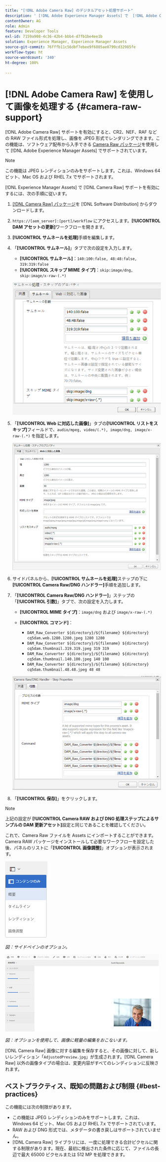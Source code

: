 ```yaml
---
title: "[!DNL Adobe Camera Raw] のデジタルアセット処理サポート"
description: ' [!DNL Adobe Experience Manager Assets] で  [!DNL Adobe Camera Raw]  のサポートを有効にする方法を説明します'
contentOwner: AG
role: Admin
feature: Developer Tools
exl-id: 7159a908-4c36-42b4-bbb4-d7fb1be4ee1b
solution: Experience Manager, Experience Manager Assets
source-git-commit: 76fffb11c56dbf7ebee9f6805ae0799cd32985fe
workflow-type: ht
source-wordcount: '340'
ht-degree: 100%

---
```


# [!DNL Adobe Camera Raw] を使用して画像を処理する {#camera-raw-support}

[!DNL Adobe Camera Raw] サポートを有効にすると、CR2、NEF、RAF などの RAW ファイル形式を処理し、画像を JPEG 形式でレンダリングできます。この機能は、ソフトウェア配布から入手できる [Camera Raw パッケージ](https://experience.adobe.com/#/downloads/content/software-distribution/en/aem.html?package=/content/software-distribution/en/details.html/content/dam/aem/public/adobe/packages/aem630/product/assets/aem-assets-cameraraw-pkg)を使用して [!DNL Adobe Experience Manager Assets] でサポートされています。

>[!NOTE]
>
>この機能は JPEG レンディションのみをサポートします。これは、Windows 64 ビット、Mac OS および RHEL 7.x でサポートされます。

[!DNL Experience Manager Assets] で [!DNL Camera Raw] サポートを有効にするには、次の手順に従います。

1. [[!DNL Camera Raw]  パッケージ](https://experience.adobe.com/#/downloads/content/software-distribution/en/aem.html?package=/content/software-distribution/en/details.html/content/dam/aem/public/adobe/packages/cq650/product/assets/aem-assets-cameraraw-pkg-1.4.8.zip)を [!DNL Software Distribution] からダウンロードします。
1. `https://[aem_server]:[port]/workflow` にアクセスします。**[!UICONTROL DAM アセットの更新]**&#x200B;ワークフローを開きます。
1. **[!UICONTROL サムネールを処理]**&#x200B;手順を編集します。
1. 「**[!UICONTROL サムネール]**」タブで次の設定を入力します。

   * **[!UICONTROL サムネール]**：`140:100:false, 48:48:false, 319:319:false`
   * **[!UICONTROL スキップ MIME タイプ]**：`skip:image/dng, skip:image/x-raw-(.*)`

   ![chlimage_1-128](assets/chlimage_1-334.png)

1. 「**[!UICONTROL Web に対応した画像]**」タブの&#x200B;**[!UICONTROL リストをスキップ]**&#x200B;フィールドで、`audio/mpeg, video/(.*), image/dng, image/x-raw-(.*)` を指定します。

   ![chlimage_1-129](assets/chlimage_1-335.png)

1. サイドパネルから、**[!UICONTROL サムネールを処理]**&#x200B;ステップの下に **[!UICONTROL Camera Raw/DNG ハンドラー]**&#x200B;手順を追加します。
1. 「**[!UICONTROL Camera Raw/DNG ハンドラー]**」ステップの「**[!UICONTROL 引数]**」タブで、次の設定を入力します。

   * **[!UICONTROL MIME タイプ]**：`image/dng` および `image/x-raw-(.*)`
   * **[!UICONTROL コマンド]**：

      * `DAM_Raw_Converter ${directory}/${filename} ${directory} cq5dam.web.1280.1280.jpeg 1280 1280`
      * `DAM_Raw_Converter ${directory}/${filename} ${directory} cq5dam.thumbnail.319.319.jpeg 319 319`
      * `DAM_Raw_Converter ${directory}/${filename} ${directory} cq5dam.thumbnail.140.100.jpeg 140 100`
      * `DAM_Raw_Converter ${directory}/${filename} ${directory} cq5dam.thumbnail.48.48.jpeg 48 48`

   ![chlimage_1-130](assets/chlimage_1-336.png)

1. 「**[!UICONTROL 保存]**」をクリックします。

>[!NOTE]
>
>上記の設定が **[!UICONTROL Camera RAW および DNG 処理ステップによるサンプルの DAM 更新アセット]**&#x200B;設定と同じであることを確認してください。

これで、Camera Raw ファイルを Assets にインポートすることができます。Camera RAW パッケージをインストールして必要なワークフローを設定した後、パネルのリストに「**[!UICONTROL 画像調整]**」オプションが表示されます。

![chlimage_1-131](assets/chlimage_1-337.png)

*図：サイドペインのオプション。*

![chlimage_1-132](assets/chlimage_1-338.png)

*図：オプションを使用して、画像に軽量の編集をおこないます。*

[!DNL Camera Raw] 画像に対する編集を保存すると、その画像に対して、新しいレンディション「`AdjustedPreview.jpg`」が生成されます。[!DNL Camera Raw] 以外の画像タイプの場合は、変更内容がすべてのレンディションに反映されます。

## ベストプラクティス、既知の問題および制限 {#best-practices}

この機能には次の制限があります。

* この機能は JPEG レンディションのみをサポートします。これは、Windows 64 ビット、Mac OS および RHEL 7.x でサポートされています。
* RAW および DNG 形式では、メタデータの書き戻しはサポートされていません。
* [!DNL Camera Raw] ライブラリには、一度に処理できる合計ピクセルに関する制限があります。現在、最初に検出された条件に応じて、ファイルの長辺で最大 65000 ピクセルまたは 512 MP を処理できます。
